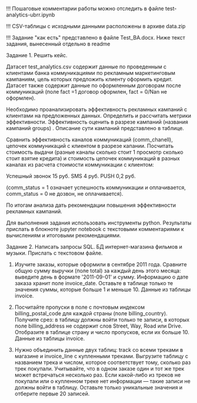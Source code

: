 !!! Пошаговые комментарии работы можно отследить в файле test-analytics-ubrr.ipynb

!!! CSV-таблицы с исходными данными расположены в архиве data.zip

!!! Задание "как есть" представлено в файле Test_BA.docx. Ниже текст задания, вынесенный отдельно в readme


Задание 1. Решить кейс.

Датасет test_analytics.csv  содержит данные по проведенным с клиентами банка коммуникациями по рекламным  маркетинговым кампаниям, цель которых предложить клиенту оформить кредит. Датасет также содержит данные по оформленным договорам после коммуникаций (поле fact =1 договор оформлен, fact = 0/Nan не оформлен). 

Необходимо проанализировать эффективность рекламных кампаний с клиентами на предложенных данных. Определить и рассчитать метрики эффективности. 
Эффективность оценить в разрезе кампаний (названия кампаний groups) . Описание сути кампаний представлено в таблице.

Сравнить эффективность каналов коммуникаций (comm_chanell), цепочек коммуникаций с клиентом в разрезе капании.
Посчитать стоимость выдачи (разные каналы сколько стоит 1 просмотр сколько стоит взятие кредита) и стоимость цепочек коммуникаций в разных каналах из расчета стоимости коммуникации с клиентом:

Успешный звонок 15 руб. 
SMS 4 руб. 
PUSH 0,2 руб.

(comm_status = 1 означает успешность коммуникации и оплачивается,  comm_status = 0 не дозвон, не оплачивается).

По итогам анализа дать рекомендации повышения эффективности рекламных кампаний.

Для выполнения задания использовать инструменты python. Результаты прислать в блокноте jupyter notebook с  текстовыми комментариями к вычислениям и итоговыми рекомендациями.

Задание 2. Написать запросы SQL. БД интернет-магазина фильмов и музыки. Прислать с текстовом файле.

1. Изучите заказы, которые оформили в сентябре 2011 года. Сравните общую сумму выручки (поле total) за каждый день этого месяца: выведите день в формате '2011-09-01' и сумму. Информацию о дате заказа хранит поле invoice_date. Оставьте в таблице только те значения суммы, которые больше 1 и меньше 10. Данные из таблицы invoice.

2. Посчитайте пропуски в поле с почтовым индексом billing_postal_code для каждой страны (поле billing_country). Получите срез: в таблицу должны войти только те записи, в которых поле billing_address не содержит слов Street, Way, Road или Drive. Отобразите в таблице страну и число пропусков, если их больше 10. Данные из таблицы invoice.  

3. Нужно объединить данные двух таблиц: track со всеми треками в магазине и invoice_line с купленными треками.  Выгрузите таблицу с названием трека и числом, которое соответствует тому, сколько раз трек покупали. Учитывайте, что в одном заказе один и тот же трек может встречаться несколько раз. Если какой-либо из треков не покупали или о купленном треке нет информации — такие записи не должны войти в таблицу. Оставьте только уникальные значения и отберите первые 20 записей.
